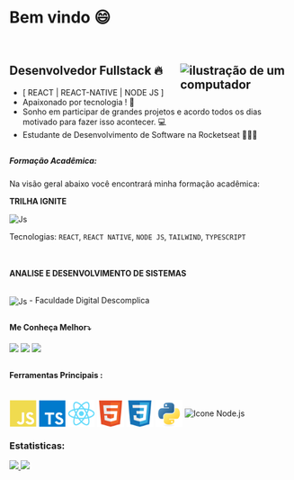 # Bem vindo 😄
</br>

## Desenvolvedor Fullstack 🔥<img src="https://raw.githubusercontent.com/MicaelliMedeiros/micaellimedeiros/master/image/computer-illustration.png" alt="ilustração de um computador" min-width="200px" max-width="200px" width="200px" align="right">


- [ REACT | REACT-NATIVE | NODE JS ] 
- Apaixonado por tecnologia ! 🤖 
- Sonho em participar de grandes projetos e acordo todos os dias motivado para fazer isso acontecer. 💻
- Estudante de Desenvolvimento de Software na Rocketseat 👩‍🚀🚀
##


##### Formação Acadêmica:

Na visão geral abaixo você encontrará minha formação acadêmica:

  **TRILHA IGNITE** 

  <img align="center" alt="Js" height="94" width="120" src="https://www.rocketseat.com.br/_next/static/media/rocketseat-logo.9582f883.svg"> 
 
  
  Tecnologias: `REACT`, ` REACT NATIVE `, ` NODE JS `, ` TAILWIND `, ` TYPESCRIPT `  
<br/>
<br/>
  

**ANALISE E DESENVOLVIMENTO DE SISTEMAS**


<br/>
<div>
  <img align="center" alt="Js" height="48" width="48" src="https://dp828as6rrq5m.cloudfront.net/wp-content/uploads/2021/08/17102722/icone-descomplica-verde-transparente.svg">
   - Faculdade Digital Descomplica
</div>

##

#### Me Conheça Melhor⤵️ 


<div>  
  <a href = "https://tailwind-portifolio-pljq.vercel.app/pt-BR"><img src="https://img.shields.io/badge/-Portifolio-%23333?style=for-the-badge&logoColor=white" target="_blank"></a>
  <a href = "mailto:luismatthews29@gmail.com"><img src="https://img.shields.io/badge/-Gmail-%23333?style=for-the-badge&logo=gmail&logoColor=white" target="_blank"></a>
  <a href="https://www.linkedin.com/in/matthews-britto-a61316195/" target="_blank"><img src="https://img.shields.io/badge/-LinkedIn-%230077B5?style=for-the-badge&logo=linkedin&logoColor=white" target="_blank"></a> 
</div>  

##

#### Ferramentas Principais :

<div style="display: inline_block">
  <br/>
  <img align="center" alt="Js" height="48" width="48" src="https://raw.githubusercontent.com/devicons/devicon/master/icons/javascript/javascript-plain.svg">
  <img align="center" alt="Ts" height="48" width="48" src="https://raw.githubusercontent.com/devicons/devicon/master/icons/typescript/typescript-plain.svg">
  <img align="center" alt="React" height="48" width="48" src="https://raw.githubusercontent.com/devicons/devicon/master/icons/react/react-original.svg">
  <img align="center" alt="HTML" height="48" width="48" src="https://raw.githubusercontent.com/devicons/devicon/master/icons/html5/html5-original.svg">
  <img align="center" alt="CSS" height="48" width="48" src="https://raw.githubusercontent.com/devicons/devicon/master/icons/css3/css3-original.svg">
  <img align="center" alt="Python" height="48" width="48" src="https://raw.githubusercontent.com/devicons/devicon/master/icons/python/python-original.svg">
  <img align="center" height="48px" width="48px" alt="Icone Node.js" src="https://skillicons.dev/icons?i=nodejs"/>
</div>

### Estatisticas:
 
<div align="start" >
  <a href="https://github.com/MatthewsBritto">
  <img height="180em" src="https://github-readme-stats.vercel.app/api?username=MatthewsBritto&show_icons=true&theme=onedark&include_all_commits=true&count_private=true"/>
  <img height="180em" src="https://github-readme-stats.vercel.app/api/top-langs/?username=MatthewsBritto&layout=compact&langs_count=7&theme=onedark"/>
</div>






